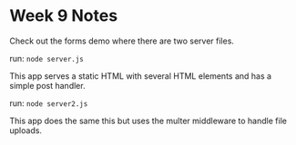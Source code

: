 # Week 9 Notes

Check out the forms demo where there are two server files.

run: `node server.js`

This app serves a static HTML with several HTML elements and has a simple
post handler.

run: `node server2.js`

This app does the same this but uses the multer middleware to handle file uploads.
